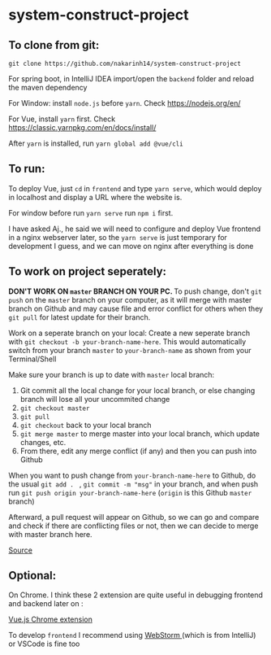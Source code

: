 # system-construct-project
## To clone from git:
```
git clone https://github.com/nakarinh14/system-construct-project
```

For spring boot, in IntelliJ IDEA import/open the ```backend``` folder and reload the maven dependency

For Window: install ```node.js``` before ```yarn```. Check  https://nodejs.org/en/

For Vue, install ```yarn``` first. Check   https://classic.yarnpkg.com/en/docs/install/

After ```yarn``` is installed, run ```yarn global add @vue/cli```


## To run:

To deploy Vue, just ```cd``` in ```frontend``` and type ```yarn serve```, which would deploy in localhost and display a URL where the website is.

For window before run ```yarn serve``` run ```npm i``` first.


I have asked Aj., he said we will need to configure and deploy Vue frontend in a nginx webserver later, so the ```yarn serve``` is just temporary for development I guess, and we can move on nginx after everything is done

## To work on project seperately:

<b> DON'T WORK ON ```master``` BRANCH ON YOUR PC. </b> To push change, don't ```git push``` on the ```master``` branch on your computer, as it will merge with master branch on Github and may cause file and error conflict for others when they ```git pull``` for latest update for their branch.

Work on a seperate branch on your local:
Create a new seperate branch with ```git checkout -b your-branch-name-here```. This would automatically switch from your branch ```master``` to ```your-branch-name``` as shown from your Terminal/Shell

Make sure your branch is up to date with ```master``` local branch:
1. Git commit all the local change for your local branch, or else changing branch will lose all your uncommited change
2. ```git checkout master```
3. ```git pull```
4. ```git checkout``` back to your local branch
5. ```git merge master``` to merge master into your local branch, which update changes, etc.
6. From there, edit any merge conflict (if any) and then you can push into Github

When you want to push change from ```your-branch-name-here``` to Github, do the usual ```git add . ``` , ```git commit -m "msg"``` in your branch, and when push run ```git push origin your-branch-name-here``` (```origin``` is this Github ```master``` branch)

Afterward, a pull request will appear on Github, so we can go and compare and check if there are conflicting files or not, then we can decide to merge with master branch here.

<a href="https://www.youtube.com/watch?v=MnUd31TvBoU">Source</a>


## Optional: 

On Chrome. I think these 2 extension are quite useful in debugging frontend and backend later on :

<a href="https://chrome.google.com/webstore/detail/vuejs-devtools/nhdogjmejiglipccpnnnanhbledajbpd?hl=en">Vue.js Chrome extension</a>


To develop ```frontend``` I recommend using <a href="https://www.jetbrains.com/webstorm/download/#section=mac"> WebStorm </a> (which is from IntelliJ) or VSCode is fine too

